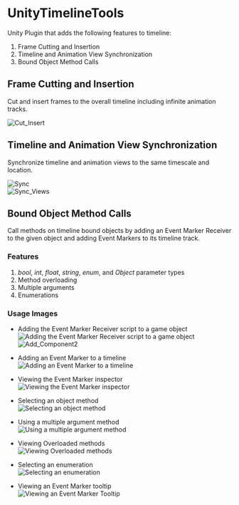 # UnityTimelineTools
Unity Plugin that adds the following features to timeline:
1. Frame Cutting and Insertion
2. Timeline and Animation View Synchronization
3. Bound Object Method Calls

## Frame Cutting and Insertion
Cut and insert frames to the overall timeline including infinite animation tracks.

![Cut_Insert](https://user-images.githubusercontent.com/5836001/201495143-d20c75a5-f624-423d-ad19-ea1ff815737f.png)

## Timeline and Animation View Synchronization
Synchronize timeline and animation views to the same timescale and location.

![Sync](https://user-images.githubusercontent.com/5836001/201495192-92c6ec90-ceea-4286-b5b7-e44ece2deec1.png)\
![Sync_Views](https://user-images.githubusercontent.com/5836001/201495269-548744c5-48a2-4cae-9329-48e8e9d57038.png)


## Bound Object Method Calls
Call methods on timeline bound objects by adding an Event Marker Receiver to the given object and adding Event Markers to its timeline track.

### Features
1. *bool*, *int*, *float*, *string*, *enum*, and *Object* parameter types
2. Method overloading
3. Multiple arguments
4. Enumerations


### Usage Images
* Adding the Event Marker Receiver script to a game object\
![Adding the Event Marker Receiver script to a game object](https://user-images.githubusercontent.com/5836001/201498890-5e60b80e-2def-4b1e-9efc-6e0cc79db133.png) ![Add_Component2](https://user-images.githubusercontent.com/5836001/201498943-347b6eb5-f334-4438-a7ae-666169b9d06e.png)

* Adding an Event Marker to a timeline\
![Adding an Event Marker to a timeline](https://user-images.githubusercontent.com/5836001/201495690-400274e9-e06a-4404-a0a9-09f79a9c24c6.png)

* Viewing the Event Marker inspector\
![Viewing the Event Marker inspector](https://user-images.githubusercontent.com/5836001/201495423-e914b968-4838-4402-98a2-3b3858f3aa12.png)

* Selecting an object method\
![Selecting an object method](https://user-images.githubusercontent.com/5836001/202037104-1f874b59-aacf-4fac-afc9-30eac99aa009.png)

* Using a multiple argument method\
![Using a multiple argument method](https://user-images.githubusercontent.com/5836001/202037734-154b3e48-f6b8-4979-8e96-84b6b15d5072.png)

* Viewing Overloaded methods\
![Viewing Overloaded methods](https://user-images.githubusercontent.com/5836001/202051465-1775f82e-982a-453a-8cac-aeb7dd6c55f9.png)

* Selecting an enumeration\
![Selecting an enumeration](https://user-images.githubusercontent.com/5836001/202051157-afdfd86b-9123-49b7-b72d-ca0751cdcaa9.png)

* Viewing an Event Marker tooltip\
![Viewing an Event Marker Tooltip](https://user-images.githubusercontent.com/5836001/201495376-3a3cb844-2910-4215-afd8-ed3f3b1e3f79.png)
